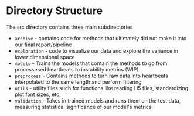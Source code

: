 # Directory Structure

The src directory contains three main subdirectories
* `archive` - contains code for methods that ultimately did not make it into our final report/pipeline
* `exploration` - code to visualize our data and explore the variance in lower dimensional space
* ``models``  - Trains the models that contain the methods to go from processesed heartbeats to instability metrics (WIP)
* ``preprocess`` - Contains methods to turn raw data into heartbeats interpolated to the same length and perform filtering
* `utils` - utility files such for functions like reading H5 files, standardizing plot font sizes, etc. 
* ``validation`` - Takes in trained models and runs them on the test data, measuring statistical significance of our model's metrics
